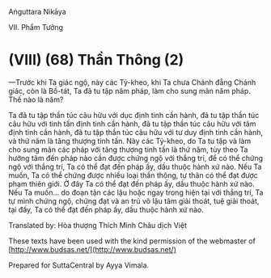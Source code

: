  

Aṅguttara Nikāya

VII. Phẩm Tưởng

# (VIII) (68) Thần Thông (2)

—Trước khi Ta giác ngộ, này các Tỷ-kheo, khi Ta chưa Chánh đẳng Chánh giác, còn là Bồ-tát, Ta đã tu tập năm pháp, làm cho sung mãn năm pháp. Thế nào là năm?

Ta đã tu tập thần túc câu hữu với dục định tinh cần hành, đã tu tập thần túc câu hữu với tinh tấn định tinh cần hành, đã tu tập thần túc câu hữu với tâm định tinh cần hành, đã tu tập thần túc câu hữu với tư duy định tinh cần hành, và thứ năm là tăng thượng tinh tấn. Này các Tỷ-kheo, do Ta tu tập và làm cho sung mãn các pháp với tăng thượng tinh tấn là thứ năm, tùy theo Ta hướng tâm đến pháp nào cần được chứng ngộ với thắng trí, để có thể chứng ngộ với thắng trí, Ta có thể đạt đến pháp ấy, dầu thuộc hành xứ nào. Nếu Ta muốn, Ta có thể chứng được nhiều loại thần thông, tự thân có thể đạt được phạm thiên giới. Ở đây Ta có thể đạt đến pháp ấy, dầu thuộc hành xứ nào. Nếu Ta muốn... do đoạn tận các lậu hoặc ngay trong hiện tại với thắng trí, Ta tự mình chứng ngộ, chứng đạt và an trú vô lậu tâm giải thoát, tuệ giải thoát, tại đấy, Ta có thể đạt đến pháp ấy, dầu thuộc hành xứ nào.

Translated by: Hòa thượng Thích Minh Châu dịch Việt

These texts have been used with the kind permission of the webmaster of [http://www.budsas.net/](http://www.budsas.net/)

Prepared for SuttaCentral by Ayya Vimala.